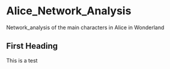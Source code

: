 # Alice_Network_Analysis

Network_analysis of the main characters in Alice in Wonderland

## First Heading

This is a test
